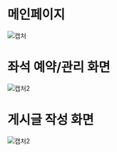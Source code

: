 # 메인페이지
![캡처](https://user-images.githubusercontent.com/63151413/147772934-e07a1505-632e-44ce-8fbf-9b2c6e019645.PNG)
# 좌석 예약/관리 화면
![캡처2](https://user-images.githubusercontent.com/63151413/147772943-2983e92e-6cb1-4064-98b4-31a5cfc0b6fc.PNG)
# 게시글 작성 화면
![캡처2](https://user-images.githubusercontent.com/63151413/147772943-2983e92e-6cb1-4064-98b4-31a5cfc0b6fc.PNG)
